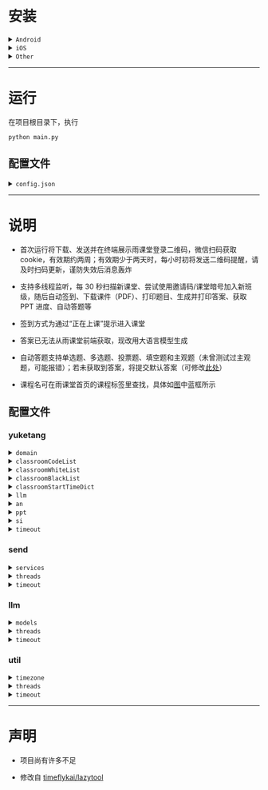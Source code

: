 # 安装

<details>
<summary><code>Android</code></summary>

## 安装 Termux

Termux 是一个面向 Android 的开源终端仿真器和 Linux 环境应用。它通过应用包管理系统提供了一系列 Unix 软件包，可以直接在 Android 设备上运行，详细介绍及安装方法移步[官网](https://termux.dev/cn/index.html)，使用需要一定 Linux 基础

## 使用 Termux

启动 Termux，进入命令行界面，为获取系统文件权限，输入
```shell
termux-setup-storage
```
为查看当前目录，输入
```shell
pwd
```
每次启动当前目录默认为 `/data/data/com.termux/files/home/`，未获取 root 权限时文件管理器无法访问该目录。如未 root，之后在此目录下运行程序请提前修改 `config.json`（熟悉程序后推荐使用，具体见后续 **运行** 及 **说明** ），否则应使用`cp`工具将文件从 `/data/data/com.termux/files/home/` 传输到 `/storage/emulated/0/`（手机内部存储**根目录**，可用文件管理器直接访问）

也可切换当前目录到内部存储，即输入
```shell
cd /storage/emulated/0
```
此时可直接在文件管理器中查看并修改文件，推荐小白使用

## 安装项目及依赖
```shell
pkg update
pkg upgrade -y
pkg install -y python git libjpeg-turbo python-pillow zbar
git clone https://github.com/thuhollow2/Hetangyuketang.git # 如需提前修改文件，可先自行fork
cd Hetangyuketang
pip install -r requirements.txt
```

</details>

<details>
<summary><code>iOS</code></summary>

## 安装 iSH Shell

iSH Shell 是一款运行在 iOS 系统上的 App，可以运行 Linux Shell，底层操作系统基于 Alpine Linux。它提供标准的 Linux 命令行接口，使用 apk 包管理器安装和管理软件包，无需越狱，可从 [App Store](https://apps.apple.com/app/ish-shell/id1436902243) 下载，使用需要一定 Linux 基础

## 使用 iSH Shell

启动 iSH，进入命令行界面，输入
```shell
pwd
```
查看当前目录，每次启动当前目录默认为 `/root` ，可在 **文件** > **浏览** > **iSH** > **root 文件夹** 访问，之后运行程序可在此查看或修改文件

## 安装项目及依赖
```shell
apk update
apk upgrade
apk add python3 py3-pip git py3-pillow zbar
ln -sf /usr/bin/python3 /usr/bin/python
git clone https://github.com/thuhollow2/Hetangyuketang.git # 如需提前修改文件，可先自行fork
cd Hetangyuketang
pip install -r requirements.txt
```

</details>

<details>
<summary><code>Other</code></summary>

下载本项目后，切换到项目根目录，执行以下命令安装依赖

```shell
pip install -r requirements.txt 
```
 - `pyzbar` 是对 **ZBar** 的 Python 封装，本身需要系统里有 **libzbar** 动态库；非 Windows 上必须先装 zbar 才能用，详情见 [pyzbar 安装说明](https://github.com/NaturalHistoryMuseum/pyzbar#installation)

</details>

---
# 运行

在项目根目录下，执行

```shell
python main.py
```

## 配置文件
<details>
<summary><code>config.json</code></summary>

```json
{
  "yuketang": {
    "domain": "pro.yuketang.cn",
    "classroomCodeList": ["JZOJ5C", "G84UAB"],
    "classroomWhiteList": [],
    "classroomBlackList": ["2023秋-机器学习-0", "2023清华实践"],
    "classroomStartTimeDict": {
      "2023秋-机器学习-0": {"1": "08:00", "2": "13:30"},
      "2023清华实践": {"1": "13:30"}
    },
    "llm": false,
    "an": false,
    "ppt": false,
    "si": false,
    "timeout": 30
  },
  "send": {
    "services": [
      {
        "name": "wechat",
        "enabled": false,
        "type": "wechat",
        "touser": "@all",
        "agentId": "####",
        "secret": "####",
        "companyId": "####",
        "msgLimit": 500,
        "dataLimit": 20971520
      },
      {
        "name": "dingtalk",
        "enabled": false,
        "type": "dingtalk",
        "appKey": "####",
        "appSecret": "####",
        "robotCode": "####",
        "openConversationId": "####",
        "msgLimit": 3000,
        "dataLimit": 20971520
      },
      {
        "name": "feishu",
        "enabled": false,
        "type": "feishu",
        "appId": "####",
        "appSecret": "####",
        "openId": "####",
        "msgLimit": 10000,
        "dataLimit": 31457280
      }
    ],
    "threads": 5,
    "timeout": 30
  },
  "llm": {
    "models": [
      {
        "name": "openai-o4-mini",
        "enabled": false,
        "type": "openai",
        "apiKey": "####",
        "model": "o4-mini",
        "prompt": "You are a helpful assistant.",
        "score": 100
      },
      {
        "name": "claude-3-5",
        "enabled": false,
        "type": "claude",
        "apiKey": "####",
        "model": "claude-3-5",
        "prompt": "You are a helpful assistant.",
        "temperature": 0.2,
        "score": 100
      },
      {
        "name": "grok-4-0709",
        "enabled": false,
        "type": "grok",
        "apiKey": "####",
        "model": "grok-4-0709",
        "prompt": "You are a helpful assistant.",
        "temperature": 0.2,
        "score": 100
      },
      {
        "name": "gemini-2.5-flash",
        "enabled": false,
        "type": "gemini",
        "apiKey": "####",
        "model": "gemini-2.5-flash",
        "prompt": "You are a helpful assistant.",
        "temperature": 0.2,
        "score": 100
      },
      {
        "name": "cloudflare-llama-4-scout-17b",
        "enabled": false,
        "type": "cloudflare",
        "accountId": "####",
        "apiToken": "####",
        "model": "@cf/meta/llama-4-scout-17b-16e-instruct",
        "prompt": "You are a helpful assistant.",
        "temperature": 0.2,
        "score": 100
      },
      {
        "name": "openrouter-gpt-oss-20b",
        "enabled": false,
        "type": "openrouter",
        "apiKey": "####",
        "model": "openai/gpt-oss-20b:free",
        "prompt": "You are a helpful assistant.",
        "temperature": 0.2,
        "score": 100
      },
      {
        "name": "poixe-gemini-2.5-flash",
        "enabled": false,
        "type": "poixe",
        "apiKey": "####",
        "model": "gemini-2.5-flash:free",
        "prompt": "You are a helpful assistant.",
        "temperature": 0.2,
        "score": 100
      },
      {
        "name": "siliconflow-glm-4.1v-9b-thinking",
        "enabled": false,
        "type": "siliconflow",
        "apiKey": "####",
        "model": "THUDM/GLM-4.1V-9B-Thinking",
        "prompt": "You are a helpful assistant.",
        "temperature": 0.2,
        "score": 100
      },
      {
        "name": "infinigence-glm-4.5v",
        "enabled": false,
        "type": "infinigence",
        "apiKey": "####",
        "model": "glm-4.5v",
        "prompt": "You are a helpful assistant.",
        "temperature": 0.2,
        "score": 100
      },
      {
        "name": "zhipu-glm-4.1v-thinking-flash",
        "enabled": false,
        "type": "zhipu",
        "apiKey": "####",
        "model": "GLM-4.1V-Thinking-Flash",
        "prompt": "You are a helpful assistant.",
        "temperature": 0.2,
        "score": 100
      },
      {
        "name": "dmxapi-glm-4.1v-9b-thinking",
        "enabled": false,
        "type": "dmxapi",
        "apiKey": "####",
        "model": "GLM-4.1V-9B-Thinking",
        "prompt": "You are a helpful assistant.",
        "temperature": 0.2,
        "score": 100
      },
      {
        "name": "modelscope-intern-s1",
        "enabled": false,
        "type": "modelscope",
        "accessToken": "####",
        "model": "Shanghai_AI_Laboratory/Intern-S1",
        "prompt": "You are a helpful assistant.",
        "temperature": 0.2,
        "score": 100
      }
    ],
    "threads": 5,
    "timeout": 300
  },
  "util": {
    "timezone": "Asia/Shanghai",
    "threads": 20,
    "timeout": 30
  }
}
```

</details>

---
# 说明

 - 首次运行将下载、发送并在终端展示雨课堂登录二维码，微信扫码获取 cookie，有效期约两周；有效期少于两天时，每小时初将发送二维码提醒，请及时扫码更新，谨防失效后消息轰炸

 - 支持多线程监听，每 30 秒扫描新课堂、尝试使用邀请码/课堂暗号加入新班级，随后自动签到、下载课件（PDF）、打印题目、生成并打印答案、获取 PPT 进度、自动答题等

 - 签到方式为通过“正在上课”提示进入课堂

 - 答案已无法从雨课堂前端获取，现改用大语言模型生成

 - 自动答题支持单选题、多选题、投票题、填空题和主观题（未曾测试过主观题，可能报错）；若未获取到答案，将提交默认答案（可修改[此处](yuketang.py#L346-L363)）

 - 课程名可在雨课堂首页的课程标签里查找，具体如[图](classroomName.png)中蓝框所示

## 配置文件

### yuketang

<details>
<summary><code>domain</code></summary>

雨课堂域名
| 网站 | 域名 |
| -------- | -------- |
| 雨课堂 | [www.yuketang.cn](https://www.yuketang.cn) |
| 荷塘雨课堂 | [pro.yuketang.cn](https://pro.yuketang.cn) |
| 长江雨课堂 | [changjiang.yuketang.cn](https://changjiang.yuketang.cn) |
| 黄河雨课堂 | [huanghe.yuketang.cn](https://huanghe.yuketang.cn) |

</details>

<details>
<summary><code>classroomCodeList</code></summary>

邀请码/课堂暗号列表。每 30 秒尝试加入相应班级，班级满员时可启用此功能待成员退出抢占名额

</details>

<details>
<summary><code>classroomWhiteList</code></summary>

课程白名单。记录课程名，优先级低于黑名单，课程名采用完全匹配，为空时不启用

</details>

<details>
<summary><code>classroomBlackList</code></summary>

课程黑名单。记录课程名，优先级高于白名单，课程名采用完全匹配，为空时不启用

</details>

<details>
<summary><code>classroomStartTimeDict</code></summary>

课程星期内各日最早进入时间。课程名采用完全匹配；使用指定时区，周一-周日对应 `1 - 7`，时间格式为 `HH:MM`；当日时间值不为空且此时早于该值不签到，数字或时间为空不启用

</details>

<details>
<summary><code>llm</code></summary>

是否使用大语言模型生成答案

</details>

<details>
<summary><code>an</code></summary>

是否自动答题

</details>

<details>
<summary><code>ppt</code></summary>

是否发送 PPT 文件

</details>

<details>
<summary><code>si</code></summary>

是否实时推送 PPT 进度

</details>

<details>
<summary><code>timeout</code></summary>

连接雨课堂的超时秒数

</details>

### send

<details>
<summary><code>services</code></summary>

推送方式配置，目前支持企业微信、钉钉、飞书

#### 通用字段
| 字段 | 说明 |
| --- | --- |
| name | 服务名称（自定义，用于通行密钥标识） |
| enabled | 是否启用 |
| type | 服务类型（wechat/dingtalk/feishu） |
| msgLimit | 单次文本长度限制（字符） |
| dataLimit | 单次文件大小限制（字节） |

#### 服务凭证

 - 企业微信：[注册企业微信](https://work.weixin.qq.com/wework_admin/register_wx?from=myhome)、[创建应用](https://work.weixin.qq.com/wework_admin/frame#apps/createApiApp)、[**配置企业可信IP**](https://work.weixin.qq.com/wework_admin/frame#apps)，填充 `touser`、`agentId`、`secret`、`companyId`

 - 钉钉：[注册钉钉开发者账号](https://open-dev.dingtalk.com/)、[创建并发布企业内部应用（应用内创建机器人）](https://open-dev.dingtalk.com/fe/app#/corp/app)、创建群会话、[获取群会话openConversationId](https://open.dingtalk.com/tools/explorer/jsapi?id=10303)、机器人添加进群，填充 `appKey`、`appSecret`、`robotCode`、`openConversationId`

 - 飞书：[注册飞书开发者账号、创建并发布企业内部应用](https://open.feishu.cn/app?lang=zh-CN)、[开启机器人能力](https://open.feishu.cn/document/faq/trouble-shooting/how-to-enable-bot-ability)、[获取OpenId](https://open.feishu.cn/document/server-docs/im-v1/message/create)、开通权限（[*以应用的身份发消息*](https://open.feishu.cn/document/server-docs/im-v1/message/create)，[*获取与上传图片或文件资源*](https://open.feishu.cn/document/server-docs/im-v1/file/create)），填充 `appId`、`appSecret`、`openId`

#### 分块限制

单次推送有大小限制，超过将分块传输，可设置
| 推送方式 | 消息限制 (`msgLimit`) | 文件限制 (`dataLimit`) | 
| -------- | -------- | -------- |
| 企业微信 (`wx`) | 500字符 (500) | 20MB (20971520) |
| 钉钉 (`dd`) | 3000字符 (3000) | 20MB (20971520) |
| 飞书 (`fs`) | 10000字符 (10000) | 30MB (31457280) |

</details>

<details>
<summary><code>threads</code></summary>

并行服务的最大线程数

</details>

<details>
<summary><code>timeout</code></summary>

连接服务的超时秒数

</details>

### llm

<details>
<summary><code>models</code></summary>

大语言模型配置，目前支持 [OpenAI](https://platform.openai.com/docs/models)、[Claude](https://docs.claude.com/en/docs/about-claude/models/overview)、[Grok](https://docs.x.ai/docs/models)、[Gemini](https://ai.google.dev/gemini-api/docs/models)、[Cloudflare](https://developers.cloudflare.com/workers-ai/models/)、[OpenRouter](https://openrouter.ai/models)、[Poixe](https://poixe.com/model)、[硅基流动](https://cloud.siliconflow.cn/me/models)、[无问芯穹](https://cloud.infini-ai.com/genstudio/model)、[智谱](https://bigmodel.cn/console/modelcenter/square)、[DMXAPI](https://www.dmxapi.com/pricing)、[魔塔社区](https://modelscope.cn/models)等服务商或中转站

#### 通用字段
| 字段 | 说明 |
| --- | --- |
| name | 服务名称（自定义，用于答案标识） |
| enabled | 是否启用 |
| type | 服务类型（openai、claude 等） |
| model | 模型名称 |
| prompt | 系统提示词 |
| temperature | 采样温度，推荐取 `0 ~ 0.3`  |
| score | 模型评分，数值越大生成答案优先级越高 |

#### 服务凭证

可到各官网注册、充值获取填充

#### 模型选用

 - 选用模型时应综合考虑响应速度、生成质量、使用限制、费用等因素

 - 尽量使用支持 PDF 文件或图片输入的多模态模型

 - 推荐使用 OpenAI、Claude、Gemini 等大厂模型

 - 预置模型优先采用效果最好的免费模型

 - 使用非预置模型可能需要适配，可自行修改 `llm.py`

#### 答案选取

 - 多模型并行生成答案，优先选取总评分最高的结果

 - 若多个结果评分相同，选取出现频率最高的结果

 - 若有多个结果频率相同且题型为多选题，选取选项最少的结果

 - 若仍有多个结果，选取所有结果中耗时最长的模型生成的结果

#### 模型测试

使用模型前务必测试效果，确保能正确处理题目并生成合理答案

预置了[课程文件夹](./1529274209982060032)，可用来测试各模型效果。直接运行 `llm.py` 观察输出即可

```shell
python llm.py
```

若想测试其他课程，可在使用程序签到该课程后，找到程序目录下对应的课程文件夹，修改[课程文件夹名称](llm.py#L1030)

</details>

<details>
<summary><code>threads</code></summary>

并行模型的最大线程数

</details>

<details>
<summary><code>timeout</code></summary>

连接模型的超时秒数

</details>

### util

<details>
<summary><code>timezone</code></summary>

时区

</details>

<details>
<summary><code>threads</code></summary>

下载 PPT 图片的最大线程数

</details>

<details>
<summary><code>timeout</code></summary>

下载资源的超时秒数

</details>

---
# 声明

 - 项目尚有许多不足

 - 修改自 [timeflykai/lazytool](https://github.com/timeflykai/lazytool/tree/main)
